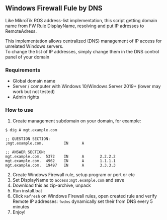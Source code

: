 ## Windows Firewall Fule by DNS

Like MikroTik ROS address-list implementation, 
this script getting domain name from FW Rule DisplayName, resolving and put IP adresses to RemoteAdress.

This implementation allows centralized (DNS) management of IP access for unrelated Windows servers.  
To change the list of IP addresses, simply change them in the DNS control panel of your domain

### Requirements
- Global domain name
- Server / computer with Windows 10/Windows Server 2019+ (lower may work but not tested)
- Admin rights

### How to use
1. Create management subdomain on your domain, for example:
```shell
$ dig A mgt.example.com

;; QUESTION SECTION:
;mgt.example.com.         IN      A

;; ANSWER SECTION:
mgt.example.com.  5372    IN      A       2.2.2.2
mgt.example.com.  4962    IN      A       1.1.1.1
mgt.example.com.  19497   IN      A       3.3.3.3
```

2. Create Windows Firewall rule, setup program or port or etc
3. Set DisplayName to `access:mgt.example.com` and save
4. Download this as zip-archive, unpack
5. Run install.bat
6. Click `Refresh` on Windows Firewall rules, open created rule and verify Remote IP addresses: `fwdns` dynamically set their from DNS every 5 minutes
7. Enjoy!


